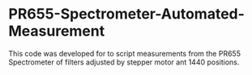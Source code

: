 # PR655-Spectrometer-Automated-Measurement
This code was developed for to script measurements from the PR655 Spectrometer of filters adjusted by stepper motor ant 1440 positions.
